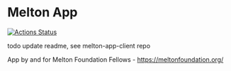 # Melton App

[![Actions Status](https://github.com/melton-foundation/Melton-App-Client-Flutter/workflows/Flutter%20Test%20CI/badge.svg)](https://github.com/melton-foundation/Melton-App-Client-Flutter/actions)


todo update readme, see melton-app-client repo

App by and for Melton Foundation Fellows - https://meltonfoundation.org/
